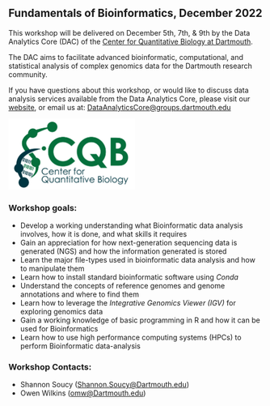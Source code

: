 ## Fundamentals of Bioinformatics, December 2022

This workshop will be delivered on December 5th, 7th, & 9th by the Data Analytics Core (DAC) of the [Center for Quantitative Biology at Dartmouth](https://sites.dartmouth.edu/cqb/). 

The DAC aims to facilitate advanced bioinformatic, computational, and statistical analysis of complex genomics data for the Dartmouth research community. 

If you have questions about this workshop, or would like to discuss data analysis services available from the Data Analytics Core, please visit our [website](https://sites.dartmouth.edu/cqb/projects-and-cores/data-analytics-core/), or email us at: DataAnalyticsCore@groups.dartmouth.edu

<img src="figures/logo (1).jpg" width="250" height="140" >

### Workshop goals: 
- Develop a working understanding what Bioinformatic data analysis involves, how it is done, and what skills it requires
- Gain an appreciation for how next-generation sequencing data is generated (NGS) and how the information generated is stored
- Learn the major file-types used in bioinformatic data analysis and how to manipulate them
- Learn how to install standard bioinformatic software using *Conda*
- Understand the concepts of reference genomes and genome annotations and where to find them 
- Learn how to leverage the *Integrative Genomics Viewer (IGV)* for exploring genomics data 
- Gain a working knowledge of basic programming in R and how it can be used for Bioinformatics 
- Learn how to use high performance computing systems (HPCs) to perform Bioinformatic data-analysis 

### Workshop Contacts: 
- Shannon Soucy (Shannon.Soucy@Dartmouth.edu)
- Owen Wilkins (omw@Dartmouth.edu)



